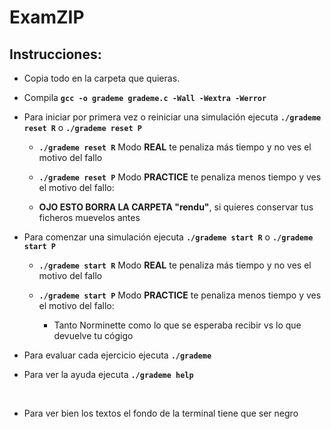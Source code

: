 # ExamZIP

## Instrucciones: 

<ul>
<li><p>Copia todo en la carpeta que quieras.</p></li>
<li><p>Compila <strong><code>gcc -o grademe grademe.c -Wall -Wextra -Werror</code></strong></p></li>
<li><p>Para iniciar por primera vez o reiniciar una simulación ejecuta <strong><code>./grademe reset R</code></strong> o <strong><code>./grademe reset P</code></strong> </p></li>
    <ul>
        <li><p><strong><code>./grademe reset R</code></strong> Modo <strong>REAL</strong> te penaliza más tiempo y no ves el motivo del fallo</p></li>
        <li><p><strong><code>./grademe reset P</code></strong> Modo <strong>PRACTICE</strong> te penaliza menos tiempo y ves el motivo del fallo:</p></li>
        <li><p><strong>OJO ESTO BORRA LA CARPETA "rendu"</strong>, si quieres conservar tus ficheros muevelos antes</p></li>
    </ul>
<li><p>Para comenzar una simulación ejecuta <strong><code>./grademe start R</code></strong> o <strong><code>./grademe start P</code></strong></p></li>
    <ul>
        <li><p><strong><code>./grademe start R</code></strong> Modo <strong>REAL</strong> te penaliza más tiempo y no ves el motivo del fallo</p></li>
        <li><p><strong><code>./grademe start P</code></strong> Modo <strong>PRACTICE</strong> te penaliza menos tiempo y ves el motivo del fallo:</p></li>
        <ul>
            <li><p>Tanto Norminette como lo que se esperaba recibir vs lo que devuelve tu cógigo</p></li>
        </ul>
    </ul>
<li><p>Para evaluar cada ejercicio ejecuta <strong><code>./grademe</code></strong></p></li>
<li><p>Para ver la ayuda ejecuta <strong><code>./grademe help</code></strong></p></li>   
<br />   
<li><p>Para ver bien los textos el fondo de la terminal tiene que ser negro</p></li>   
</ul>
